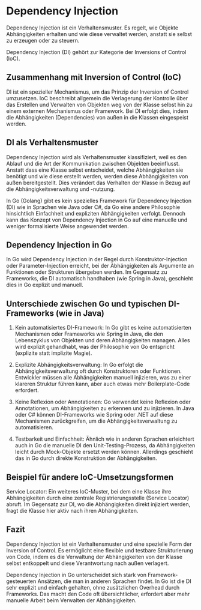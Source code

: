 # Dependency Injection

Dependency Injection ist ein Verhaltensmuster. Es regelt, wie Objekte Abhängigkeiten erhalten und wie diese verwaltet werden, anstatt sie selbst zu erzeugen oder zu steuern.

Dependency Injection (DI) gehört zur Kategorie der Inversions of Control (IoC).

## Zusammenhang mit Inversion of Control (IoC)

DI ist ein spezieller Mechanismus, um das Prinzip der Inversion of Control umzusetzen. IoC beschreibt allgemein die Verlagerung der Kontrolle über das Erstellen und Verwalten von Objekten weg von der Klasse selbst hin zu einem externen Mechanismus oder Framework. Bei DI erfolgt dies, indem die Abhängigkeiten (Dependencies) von außen in die Klassen eingespeist werden.

## DI als Verhaltensmuster

Dependency Injection wird als Verhaltensmuster klassifiziert, weil es den Ablauf und die Art der Kommunikation zwischen Objekten beeinflusst. Anstatt dass eine Klasse selbst entscheidet, welche Abhängigkeiten sie benötigt und wie diese erstellt werden, werden diese Abhängigkeiten von außen bereitgestellt. Dies verändert das Verhalten der Klasse in Bezug auf die Abhängigkeitsverwaltung und -nutzung.

In Go (Golang) gibt es kein spezielles Framework für Dependency Injection (DI) wie in Sprachen wie Java oder C#, da Go eine andere Philosophie hinsichtlich Einfachheit und expliziten Abhängigkeiten verfolgt. Dennoch kann das Konzept von Dependency Injection in Go auf eine manuelle und weniger formalisierte Weise angewendet werden.

## Dependency Injection in Go

In Go wird Dependency Injection in der Regel durch Konstruktor-Injection oder Parameter-Injection erreicht, bei der Abhängigkeiten als Argumente an Funktionen oder Strukturen übergeben werden. Im Gegensatz zu Frameworks, die DI automatisch handhaben (wie Spring in Java), geschieht dies in Go explizit und manuell.

## Unterschiede zwischen Go und typischen DI-Frameworks (wie in Java)

1. Kein automatisiertes DI-Framework: In Go gibt es keine automatisierten Mechanismen oder Frameworks wie Spring in Java, die den Lebenszyklus von Objekten und deren Abhängigkeiten managen. Alles wird explizit gehandhabt, was der Philosophie von Go entspricht (explizite statt implizite Magie).

2. Explizite Abhängigkeitsverwaltung: In Go erfolgt die Abhängigkeitsverwaltung oft durch Konstruktoren oder Funktionen. Entwickler müssen alle Abhängigkeiten manuell injizieren, was zu einer klareren Struktur führen kann, aber auch etwas mehr Boilerplate-Code erfordert.

3. Keine Reflexion oder Annotationen: Go verwendet keine Reflexion oder Annotationen, um Abhängigkeiten zu erkennen und zu injizieren. In Java oder C# können DI-Frameworks wie Spring oder .NET auf diese Mechanismen zurückgreifen, um die Abhängigkeitsverwaltung zu automatisieren.

4. Testbarkeit und Einfachheit: Ähnlich wie in anderen Sprachen erleichtert auch in Go die manuelle DI den Unit-Testing-Prozess, da Abhängigkeiten leicht durch Mock-Objekte ersetzt werden können. Allerdings geschieht das in Go durch direkte Konstruktion der Abhängigkeiten.

## Beispiel für andere IoC-Umsetzungsformen

Service Locator: Ein weiteres IoC-Muster, bei dem eine Klasse ihre Abhängigkeiten durch eine zentrale Registrierungsstelle (Service Locator) abruft. Im Gegensatz zur DI, wo die Abhängigkeiten direkt injiziert werden, fragt die Klasse hier aktiv nach ihren Abhängigkeiten.

## Fazit

Dependency Injection ist ein Verhaltensmuster und eine spezielle Form der Inversion of Control. Es ermöglicht eine flexible und testbare Strukturierung von Code, indem es die Verwaltung der Abhängigkeiten von der Klasse selbst entkoppelt und diese Verantwortung nach außen verlagert.

Dependency Injection in Go unterscheidet sich stark von Framework-gesteuerten Ansätzen, die man in anderen Sprachen findet. In Go ist die DI sehr explizit und einfach gehalten, ohne zusätzlichen Overhead durch Frameworks. Das macht den Code oft übersichtlicher, erfordert aber mehr manuelle Arbeit beim Verwalten der Abhängigkeiten.
